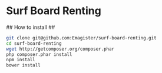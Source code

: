 # Surf Board Renting #

## How to install ##

```bash
git clone git@github.com:Emagister/surf-board-renting.git
cd surf-board-renting
wget http://getcomposer.org/composer.phar
php composer.phar install
npm install
bower install
```